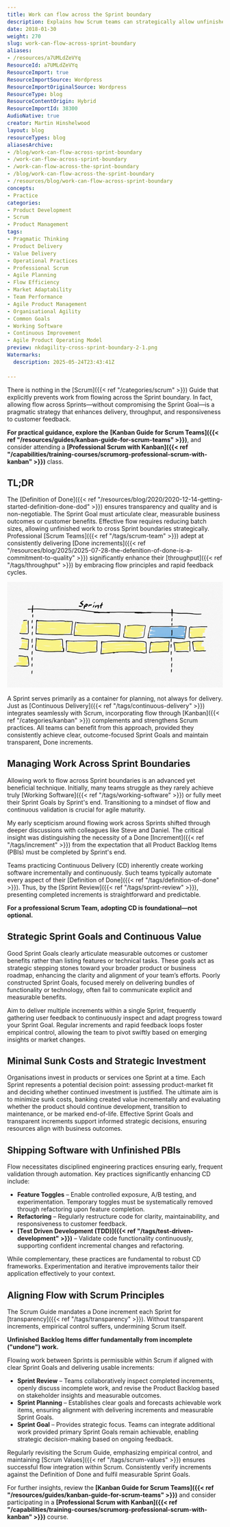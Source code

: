 ```yaml
---
title: Work can flow across the Sprint boundary
description: Explains how Scrum teams can strategically allow unfinished work to flow across Sprint boundaries, enhancing throughput, responsiveness, and continuous delivery without compromising goals.
date: 2018-01-30
weight: 270
slug: work-can-flow-across-sprint-boundary
aliases:
- /resources/a7UMLdZeVYq
ResourceId: a7UMLdZeVYq
ResourceImport: true
ResourceImportSource: Wordpress
ResourceImportOriginalSource: Wordpress
ResourceType: blog
ResourceContentOrigin: Hybrid
ResourceImportId: 38300
AudioNative: true
creator: Martin Hinshelwood
layout: blog
resourceTypes: blog
aliasesArchive:
- /blog/work-can-flow-across-sprint-boundary
- /work-can-flow-across-sprint-boundary
- /work-can-flow-across-the-sprint-boundary
- /blog/work-can-flow-across-the-sprint-boundary
- /resources/blog/work-can-flow-across-sprint-boundary
concepts:
- Practice
categories:
- Product Development
- Scrum
- Product Management
tags:
- Pragmatic Thinking
- Product Delivery
- Value Delivery
- Operational Practices
- Professional Scrum
- Agile Planning
- Flow Efficiency
- Market Adaptability
- Team Performance
- Agile Product Management
- Organisational Agility
- Common Goals
- Working Software
- Continuous Improvement
- Agile Product Operating Model
preview: nkdagility-cross-sprint-boundary-2-1.png
Watermarks:
  description: 2025-05-24T23:43:41Z

---
```

There is nothing in the [Scrum]({{< ref "/categories/scrum" >}}) Guide that explicitly prevents work from flowing across the Sprint boundary. In fact, allowing flow across Sprints—without compromising the Sprint Goal—is a pragmatic strategy that enhances delivery, throughput, and responsiveness to customer feedback.

**For practical guidance, explore the** **[Kanban Guide for Scrum Teams]({{< ref "/resources/guides/kanban-guide-for-scrum-teams" >}})**, and consider attending a **[Professional Scrum with Kanban]({{< ref "/capabilities/training-courses/scrumorg-professional-scrum-with-kanban" >}})** class.

## TL;DR

The [Definition of Done]({{< ref "/resources/blog/2020/2020-12-14-getting-started-definition-done-dod" >}}) ensures transparency and quality and is non-negotiable. The Sprint Goal must articulate clear, measurable business outcomes or customer benefits. Effective flow requires reducing batch sizes, allowing unfinished work to cross Sprint boundaries strategically. Professional [Scrum Teams]({{< ref "/tags/scrum-team" >}}) adept at consistently delivering [Done increments]({{< ref "/resources/blog/2025/2025-07-28-the-defenition-of-done-is-a-commitment-to-quality" >}}) significantly enhance their [throughput]({{< ref "/tags/throughput" >}}) by embracing flow principles and rapid feedback cycles.

![](images/nkdagility-cross-sprint-boundary-800x390-1-2.png)

A Sprint serves primarily as a container for planning, not always for delivery. Just as [Continuous Delivery]({{< ref "/tags/continuous-delivery" >}}) integrates seamlessly with Scrum, incorporating flow through [Kanban]({{< ref "/categories/kanban" >}}) complements and strengthens Scrum practices. All teams can benefit from this approach, provided they consistently achieve clear, outcome-focused Sprint Goals and maintain transparent, Done increments.

## Managing Work Across Sprint Boundaries

Allowing work to flow across Sprint boundaries is an advanced yet beneficial technique. Initially, many teams struggle as they rarely achieve truly [Working Software]({{< ref "/tags/working-software" >}}) or fully meet their Sprint Goals by Sprint's end. Transitioning to a mindset of flow and continuous validation is crucial for agile maturity.

My early scepticism around flowing work across Sprints shifted through deeper discussions with colleagues like Steve and Daniel. The critical insight was distinguishing the necessity of a Done [Increment]({{< ref "/tags/increment" >}}) from the expectation that all Product Backlog Items (PBIs) must be completed by Sprint's end.

Teams practicing Continuous Delivery (CD) inherently create working software incrementally and continuously. Such teams typically automate every aspect of their [Definition of Done]({{< ref "/tags/definition-of-done" >}}). Thus, by the [Sprint Review]({{< ref "/tags/sprint-review" >}}), presenting completed increments is straightforward and predictable.

**For a professional Scrum Team, adopting CD is foundational—not optional.**

## Strategic Sprint Goals and Continuous Value

Good Sprint Goals clearly articulate measurable outcomes or customer benefits rather than listing features or technical tasks. These goals act as strategic stepping stones toward your broader product or business roadmap, enhancing the clarity and alignment of your team’s efforts. Poorly constructed Sprint Goals, focused merely on delivering bundles of functionality or technology, often fail to communicate explicit and measurable benefits.

Aim to deliver multiple increments within a single Sprint, frequently gathering user feedback to continuously inspect and adapt progress toward your Sprint Goal. Regular increments and rapid feedback loops foster empirical control, allowing the team to pivot swiftly based on emerging insights or market changes.

## Minimal Sunk Costs and Strategic Investment

Organisations invest in products or services one Sprint at a time. Each Sprint represents a potential decision point: assessing product-market fit and deciding whether continued investment is justified. The ultimate aim is to minimize sunk costs, banking created value incrementally and evaluating whether the product should continue development, transition to maintenance, or be marked end-of-life. Effective Sprint Goals and transparent increments support informed strategic decisions, ensuring resources align with business outcomes.

## Shipping Software with Unfinished PBIs

Flow necessitates disciplined engineering practices ensuring early, frequent validation through automation. Key practices significantly enhancing CD include:

- **Feature Toggles** – Enable controlled exposure, A/B testing, and experimentation. Temporary toggles must be systematically removed through refactoring upon feature completion.
- **Refactoring** – Regularly restructure code for clarity, maintainability, and responsiveness to customer feedback.
- **[Test Driven Development (TDD)]({{< ref "/tags/test-driven-development" >}})** – Validate code functionality continuously, supporting confident incremental changes and refactoring.

While complementary, these practices are fundamental to robust CD frameworks. Experimentation and iterative improvements tailor their application effectively to your context.

## Aligning Flow with Scrum Principles

The Scrum Guide mandates a Done increment each Sprint for [transparency]({{< ref "/tags/transparency" >}}). Without transparent increments, empirical control suffers, undermining Scrum itself.

**Unfinished Backlog Items differ fundamentally from incomplete ("undone") work.**

Flowing work between Sprints is permissible within Scrum if aligned with clear Sprint Goals and delivering usable increments:

- **Sprint Review** – Teams collaboratively inspect completed increments, openly discuss incomplete work, and revise the Product Backlog based on stakeholder insights and measurable outcomes.
- **Sprint Planning** – Establishes clear goals and forecasts achievable work items, ensuring alignment with delivering increments and measurable Sprint Goals.
- **Sprint Goal** – Provides strategic focus. Teams can integrate additional work provided primary Sprint Goals remain achievable, enabling strategic decision-making based on ongoing feedback.

Regularly revisiting the Scrum Guide, emphasizing empirical control, and maintaining [Scrum Values]({{< ref "/tags/scrum-values" >}}) ensures successful flow integration within Scrum. Consistently verify increments against the Definition of Done and fulfil measurable Sprint Goals.

For further insights, review the **[Kanban Guide for Scrum Teams]({{< ref "/resources/guides/kanban-guide-for-scrum-teams" >}})** and consider participating in a **[Professional Scrum with Kanban]({{< ref "/capabilities/training-courses/scrumorg-professional-scrum-with-kanban" >}})** course.
